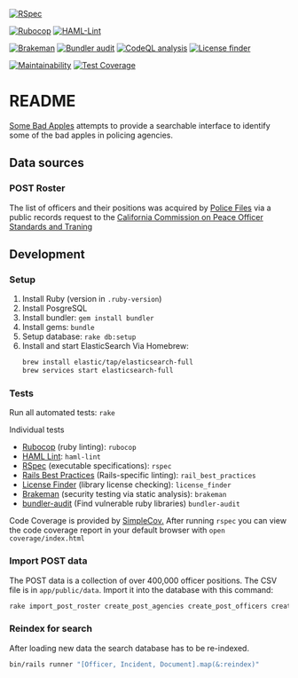 [![RSpec](https://github.com/TalariaSoftware/somebadapples/actions/workflows/rspec.yml/badge.svg)](https://github.com/TalariaSoftware/somebadapples/actions/workflows/rspec.yml)

[![Rubocop](https://github.com/TalariaSoftware/somebadapples/actions/workflows/rubocop.yml/badge.svg)](https://github.com/TalariaSoftware/somebadapples/actions/workflows/rubocop.yml)
[![HAML-Lint](https://github.com/TalariaSoftware/somebadapples/actions/workflows/haml_lint.yml/badge.svg)](https://github.com/TalariaSoftware/somebadapples/actions/workflows/haml_lint.yml)

[![Brakeman](https://github.com/TalariaSoftware/somebadapples/actions/workflows/brakeman.yml/badge.svg)](https://github.com/TalariaSoftware/somebadapples/actions/workflows/brakeman.yml)
[![Bundler audit](https://github.com/TalariaSoftware/somebadapples/actions/workflows/bundler-audit.yml/badge.svg)](https://github.com/TalariaSoftware/somebadapples/actions/workflows/bundler-audit.yml)
[![CodeQL analysis](https://github.com/TalariaSoftware/somebadapples/actions/workflows/codeql-analysis.yml/badge.svg)](https://github.com/TalariaSoftware/somebadapples/actions/workflows/codeql-analysis.yml)
[![License finder](https://github.com/TalariaSoftware/somebadapples/actions/workflows/license-finder.yml/badge.svg)](https://github.com/TalariaSoftware/somebadapples/actions/workflows/license-finder.yml)

[![Maintainability](https://api.codeclimate.com/v1/badges/ceed13ca74e86e5a4f9c/maintainability)](https://codeclimate.com/github/TalariaSoftware/somebadapples/maintainability)
[![Test Coverage](https://api.codeclimate.com/v1/badges/ceed13ca74e86e5a4f9c/test_coverage)](https://codeclimate.com/github/TalariaSoftware/somebadapples/test_coverage)

# README

[Some Bad Apples](https://somebadapples.org) attempts to provide a searchable
interface to identify some of the bad apples in policing agencies.

## Data sources

### POST Roster

The list of officers and their positions was acquired by [Police
Files](https://policefiles.org/2022/12/24/half-million-cops/) via a public records request to the [California Commission on Peace Officer Standards and Traning](https://post.ca.gov)

## Development

### Setup

1. Install Ruby (version in `.ruby-version`)
2. Install PosgreSQL
2. Install bundler: `gem install bundler`
3. Install gems: `bundle`
4. Setup database: `rake db:setup`
5. Install and start ElasticSearch
  Via Homebrew:
    ```sh
    brew install elastic/tap/elasticsearch-full
    brew services start elasticsearch-full
    ```

### Tests

Run all automated tests: `rake`

Individual tests

- [Rubocop](https://rubocop.org) (ruby linting): `rubocop`
- [HAML Lint](https://github.com/sds/haml-lint#haml-lint): `haml-lint`
- [RSpec](https://rspec.info) (executable specifications): `rspec`
- [Rails Best Practices](https://rails-bestpractices.com) (Rails-specific linting): `rail_best_practices`
- [License Finder](https://github.com/pivotal/LicenseFinder) (library license checking): `license_finder`
- [Brakeman](https://brakemanscanner.org) (security testing via static analysis): `brakeman`
- [bundler-audit](https://github.com/rubysec/bundler-audit#readme) (Find vulnerable ruby libraries) `bundler-audit`

Code Coverage is provided by
[SimpleCov.](https://github.com/simplecov-ruby/simplecov#simplecov----) After
running `rspec` you can view the code coverage report in your default browser
with `open coverage/index.html`

### Import POST data

The POST data is a collection of over 400,000 officer positions. The CSV file is
in `app/public/data`. Import it into the database with this command:

```sh
rake import_post_roster create_post_agencies create_post_officers create_post_positions
```

### Reindex for search

After loading new data the search database has to be re-indexed.

```sh
bin/rails runner "[Officer, Incident, Document].map(&:reindex)"
```
